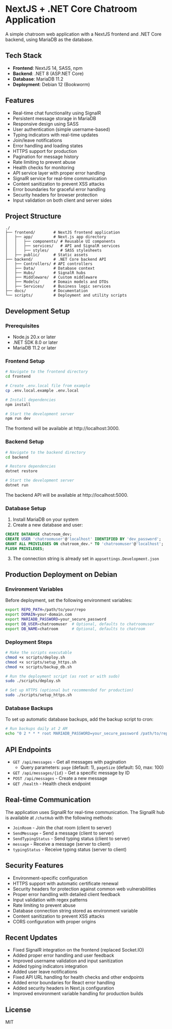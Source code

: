 # NextJS + .NET Core Chatroom Application

A simple chatroom web application with a NextJS frontend and .NET Core backend, using MariaDB as the database.

## Tech Stack

- **Frontend**: NextJS 14, SASS, npm
- **Backend**: .NET 8 (ASP.NET Core)
- **Database**: MariaDB 11.2
- **Deployment**: Debian 12 (Bookworm)

## Features

- Real-time chat functionality using SignalR
- Persistent message storage in MariaDB
- Responsive design using SASS
- User authentication (simple username-based)
- Typing indicators with real-time updates
- Join/leave notifications
- Error handling and loading states
- HTTPS support for production
- Pagination for message history
- Rate limiting to prevent abuse
- Health checks for monitoring
- API service layer with proper error handling
- SignalR service for real-time communication
- Content sanitization to prevent XSS attacks
- Error boundaries for graceful error handling
- Security headers for browser protection
- Input validation on both client and server sides

## Project Structure

```
./
├── frontend/        # NextJS frontend application
│   ├── app/         # Next.js app directory
│   │   ├── components/ # Reusable UI components
│   │   ├── services/   # API and SignalR services
│   │   ├── styles/     # SASS stylesheets
│   ├── public/      # Static assets
├── backend/         # .NET Core backend API
│   ├── Controllers/ # API controllers
│   ├── Data/        # Database context
│   ├── Hubs/        # SignalR hubs
│   ├── Middleware/  # Custom middleware
│   ├── Models/      # Domain models and DTOs
│   ├── Services/    # Business logic services
├── docs/            # Documentation
└── scripts/         # Deployment and utility scripts
```

## Development Setup

### Prerequisites

- Node.js 20.x or later
- .NET SDK 8.0 or later
- MariaDB 11.2 or later

### Frontend Setup

```bash
# Navigate to the frontend directory
cd frontend

# Create .env.local file from example
cp .env.local.example .env.local

# Install dependencies
npm install

# Start the development server
npm run dev
```

The frontend will be available at http://localhost:3000.

### Backend Setup

```bash
# Navigate to the backend directory
cd backend

# Restore dependencies
dotnet restore

# Start the development server
dotnet run
```

The backend API will be available at http://localhost:5000.

### Database Setup

1. Install MariaDB on your system
2. Create a new database and user:

```sql
CREATE DATABASE chatroom_dev;
CREATE USER 'chatroomuser'@'localhost' IDENTIFIED BY 'dev_password';
GRANT ALL PRIVILEGES ON chatroom_dev.* TO 'chatroomuser'@'localhost';
FLUSH PRIVILEGES;
```

3. The connection string is already set in `appsettings.Development.json`

## Production Deployment on Debian

### Environment Variables

Before deployment, set the following environment variables:

```bash
export REPO_PATH=/path/to/your/repo
export DOMAIN=your-domain.com
export MARIADB_PASSWORD=your_secure_password
export DB_USER=chatroomuser  # Optional, defaults to chatroomuser
export DB_NAME=chatroom      # Optional, defaults to chatroom
```

### Deployment Steps

```bash
# Make the scripts executable
chmod +x scripts/deploy.sh
chmod +x scripts/setup_https.sh
chmod +x scripts/backup_db.sh

# Run the deployment script (as root or with sudo)
sudo ./scripts/deploy.sh

# Set up HTTPS (optional but recommended for production)
sudo ./scripts/setup_https.sh
```

### Database Backups

To set up automatic database backups, add the backup script to cron:

```bash
# Run backups daily at 2 AM
echo "0 2 * * * root MARIADB_PASSWORD=your_secure_password /path/to/repo/scripts/backup_db.sh" > /etc/cron.d/chatroom-backups
```

## API Endpoints

- `GET /api/messages` - Get all messages with pagination
  - Query parameters: `page` (default: 1), `pageSize` (default: 50, max: 100)
- `GET /api/messages/{id}` - Get a specific message by ID
- `POST /api/messages` - Create a new message
- `GET /health` - Health check endpoint

## Real-time Communication

The application uses SignalR for real-time communication. The SignalR hub is available at `/chatHub` with the following methods:

- `JoinRoom` - Join the chat room (client to server)
- `SendMessage` - Send a message (client to server)
- `SendTypingStatus` - Send typing status (client to server)
- `message` - Receive a message (server to client)
- `typingStatus` - Receive typing status (server to client)

## Security Features

- Environment-specific configuration
- HTTPS support with automatic certificate renewal
- Security headers for protection against common web vulnerabilities
- Proper error handling with detailed client feedback
- Input validation with regex patterns
- Rate limiting to prevent abuse
- Database connection string stored as environment variable
- Content sanitization to prevent XSS attacks
- CORS configuration with proper origins

## Recent Updates

- Fixed SignalR integration on the frontend (replaced Socket.IO)
- Added proper error handling and user feedback
- Improved username validation and input sanitization
- Added typing indicators integration
- Added user leave notifications
- Fixed API URL handling for health checks and other endpoints
- Added error boundaries for React error handling
- Added security headers in Next.js configuration
- Improved environment variable handling for production builds

## License

MIT
